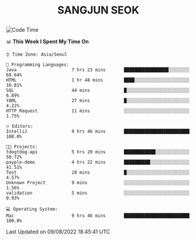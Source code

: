 <h1>
 <p align="center">
   SANGJUN SEOK
 </p>
</h1>

<!--START_SECTION:waka-->
![Code Time](http://img.shields.io/badge/Code%20Time-0%20secs-blue)

📊 **This Week I Spent My Time On** 

```text
⌚︎ Time Zone: Asia/Seoul

💬 Programming Languages: 
Java                     7 hrs 23 mins       █████████████████░░░░░░░░   68.64% 
HTML                     1 hr 48 mins        ████░░░░░░░░░░░░░░░░░░░░░   16.81% 
SQL                      44 mins             █░░░░░░░░░░░░░░░░░░░░░░░░   6.89% 
YAML                     27 mins             █░░░░░░░░░░░░░░░░░░░░░░░░   4.22% 
HTTP Request             11 mins             ░░░░░░░░░░░░░░░░░░░░░░░░░   1.75%

🔥 Editors: 
IntelliJ                 9 hrs 46 mins       █████████████████████████   100.0%

🐱‍💻 Projects: 
tdogtdog-api             5 hrs 20 mins       ████████████░░░░░░░░░░░░░   50.72% 
payple-demo              4 hrs 22 mins       ██████████░░░░░░░░░░░░░░░   41.51% 
Test                     28 mins             █░░░░░░░░░░░░░░░░░░░░░░░░   4.57% 
Unknown Project          9 mins              ░░░░░░░░░░░░░░░░░░░░░░░░░   1.56% 
validation               5 mins              ░░░░░░░░░░░░░░░░░░░░░░░░░   0.93%

💻 Operating System: 
Mac                      9 hrs 46 mins       █████████████████████████   100.0%

```


 Last Updated on 09/08/2022 18:45:41 UTC
<!--END_SECTION:waka-->
